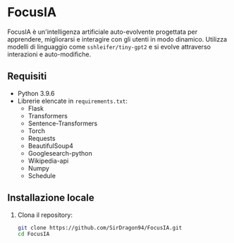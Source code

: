 # FocusIA

FocusIA è un'intelligenza artificiale auto-evolvente progettata per apprendere, migliorarsi e interagire con gli utenti in modo dinamico. Utilizza modelli di linguaggio come `sshleifer/tiny-gpt2` e si evolve attraverso interazioni e auto-modifiche.

## Requisiti

- Python 3.9.6
- Librerie elencate in `requirements.txt`:
  - Flask
  - Transformers
  - Sentence-Transformers
  - Torch
  - Requests
  - BeautifulSoup4
  - Googlesearch-python
  - Wikipedia-api
  - Numpy
  - Schedule

## Installazione locale

1. Clona il repository:
   ```bash
   git clone https://github.com/SirDragon94/FocusIA.git
   cd FocusIA
